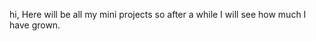 hi, Here will be all my mini projects so after a while I will see how much I have grown.

<!---
Brito100k/Brito100k is a ✨ special ✨ repository because its `README.md` (this file) appears on your GitHub profile.
You can click the Preview link to take a look at your changes.
--->
